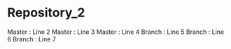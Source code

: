 # Repository_2
Master : Line 2
Master : Line 3
Master : Line 4
Branch : Line 5
Branch : Line 6
Branch : Line 7
